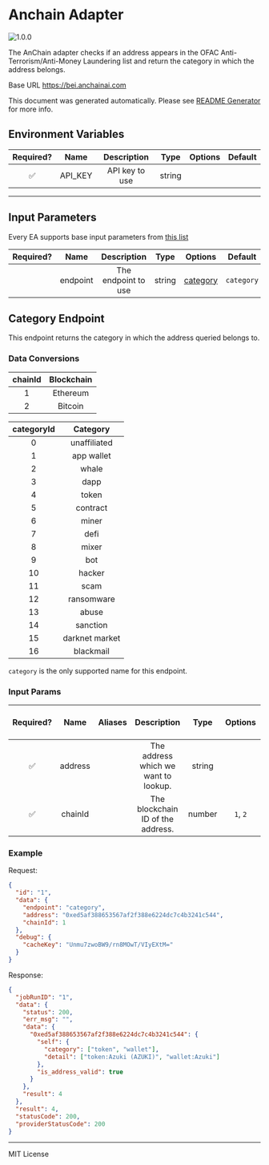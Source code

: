 # Anchain Adapter

![1.0.0](https://img.shields.io/github/package-json/v/smartcontractkit/external-adapters-js?filename=packages/sources/anchain/package.json)

The AnChain adapter checks if an address appears in the OFAC Anti-Terrorism/Anti-Money Laundering list and return the category in which the address belongs.

Base URL https://bei.anchainai.com

This document was generated automatically. Please see [README Generator](../../scripts#readme-generator) for more info.

## Environment Variables

| Required? |  Name   |  Description   |  Type  | Options | Default |
| :-------: | :-----: | :------------: | :----: | :-----: | :-----: |
|    ✅     | API_KEY | API key to use | string |         |         |

---

## Input Parameters

Every EA supports base input parameters from [this list](../../core/bootstrap#base-input-parameters)

| Required? |   Name   |     Description     |  Type  |            Options             |  Default   |
| :-------: | :------: | :-----------------: | :----: | :----------------------------: | :--------: |
|           | endpoint | The endpoint to use | string | [category](#category-endpoint) | `category` |

## Category Endpoint

This endpoint returns the category in which the address queried belongs to.

### Data Conversions

| chainId | Blockchain |
| :-----: | :--------: |
|    1    |  Ethereum  |
|    2    |  Bitcoin   |

| categoryId |    Category    |
| :--------: | :------------: |
|     0      |  unaffiliated  |
|     1      |   app wallet   |
|     2      |     whale      |
|     3      |      dapp      |
|     4      |     token      |
|     5      |    contract    |
|     6      |     miner      |
|     7      |      defi      |
|     8      |     mixer      |
|     9      |      bot       |
|     10     |     hacker     |
|     11     |      scam      |
|     12     |   ransomware   |
|     13     |     abuse      |
|     14     |    sanction    |
|     15     | darknet market |
|     16     |   blackmail    |

`category` is the only supported name for this endpoint.

### Input Params

| Required? |  Name   | Aliases |             Description              |  Type  | Options  | Default | Depends On | Not Valid With |
| :-------: | :-----: | :-----: | :----------------------------------: | :----: | :------: | :-----: | :--------: | :------------: |
|    ✅     | address |         | The address which we want to lookup. | string |          |         |            |                |
|    ✅     | chainId |         |  The blockchain ID of the address.   | number | `1`, `2` |         |            |                |

### Example

Request:

```json
{
  "id": "1",
  "data": {
    "endpoint": "category",
    "address": "0xed5af388653567af2f388e6224dc7c4b3241c544",
    "chainId": 1
  },
  "debug": {
    "cacheKey": "Unmu7zwoBW9/rn8MOwT/VIyEXtM="
  }
}
```

Response:

```json
{
  "jobRunID": "1",
  "data": {
    "status": 200,
    "err_msg": "",
    "data": {
      "0xed5af388653567af2f388e6224dc7c4b3241c544": {
        "self": {
          "category": ["token", "wallet"],
          "detail": ["token:Azuki (AZUKI)", "wallet:Azuki"]
        },
        "is_address_valid": true
      }
    },
    "result": 4
  },
  "result": 4,
  "statusCode": 200,
  "providerStatusCode": 200
}
```

---

MIT License
